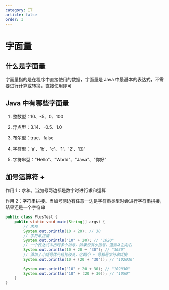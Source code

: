 ```yaml
---
category: IT
article: false
order: 3
---
```


# 字面量

## 什么是字面量

字面量指的是在程序中直接使用的数据，字面量是 Java 中最基本的表达式，不需要进行计算或转换，直接使用即可

## Java 中有哪些字面量

1. 整数型：10、-5、0、100

2. 浮点型：3.14、-0.5、1.0

3. 布尔型：true、false

4. 字符型：'a'、'b'、'c'、'1'、'2'、'国'

5. 字符串型："Hello"、"World"、"Java"、"你好"

## 加号运算符 +

作用 1：求和。当加号两边都是数字时进行求和运算

作用 2：字符串拼接。当加号两边有任意一边是字符串类型时会进行字符串拼接，结果还是一个字符串

```java
public class PlusTest {
    public static void main(String[] args) {
        // 求和
        System.out.println(10 + 20); // 30
        // 字符串拼接
        System.out.println("10" + 20); // "1020"
        // 一个表达式中出现多个加号，如果没有小括号，遵循从左向右
        System.out.println(10 + 20 + "30"); // "3030"
        // 添加了小括号优先级比较高，这两个 + 号都是字符串拼接
        System.out.println(10 + (20 + "30")); // "102030"
        
        System.out.println("10" + 20 + 30); // "102030"
        System.out.println("10" + (20 + 30)); // "1050"
    }
}
```